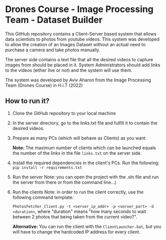 # Drones Course - Image Processing Team - Dataset Builder

This GitHub repository contains a Client-Server based system that allows data scientists to photos from youtube videos.
This system was developed to allow the creation of an Images Dataset without an actual need to purchase a camera and take photos manually.

The server side contains a text file that all the desired videos to capture images from should be placed in it. System Administrators should add links to the videos (either live or not) and the system will use them.

The system was developed by Aviv Aharon from the Image Processing Team (Drones Course) in H.i.T (2022)

## How to run it?

1. Clone the GitHub repository to your local machine

2. In the server directory, go to the links.txt file and fulfill it to contain the desired videos.

3. Prepare as many PCs (which will behave as Clients) as you want
   
   **Note:** The maximum number of clients which can be launched equals the number of the links in the file `links.txt` on the server side.

4. Install the required dependencies in the client's PCs. Run the following: `pip install -r requirements.txt`

5. Run the server
   Note: you can open the project with the .sln file and run the server from there or from the command line...)

6. Run the clients
   Note: in order to run the client correctly, use the following command template:

   `PhotosFetcher_Client.py -t <server_ip_addr> -p <server_port> -d <duration>`, where "duration" means "how many seconds to wait between 2 photos that being taken from the current video?".

   **Alternative:** You can run the client with the `ClientLauncher.bat`, but you will have to change the hardcoded IP address for every client.
